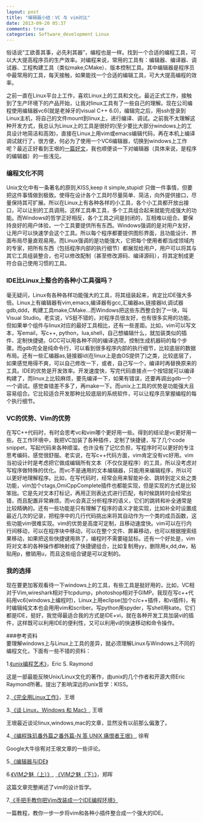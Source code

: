 ```yaml
---
layout: post
title: "编辑器小结：VC 与 vim对比"
date: 2013-09-20 05:37
comments: true
categories: Software_development Linux
---
```


俗话说“工欲善其事，必先利其器”，编程也是一样。找到一个合适的编程工具，可以大大提高程序员的生产效率。对编程来说，常用的工具有：编辑器、编译器、调试器、工程构建工具（类似make,CMake）、版本控制工具。其中编辑器是程序员中最常用的工具，每天接触，如果能找一个合适的编辑工具，可大大提高编程的效率。

<!--more-->


之前一直在Linux平台上工作，喜欢Linux上的工具和文化。最近正式工作，接触到了生产环境下的产品开始，让我对linux工具有了一些自己的理解。现在公司编程使用编辑器vc6(就是老掉牙的visual C++ 6.0)，编辑完之后，用ssh登录到Linux主机，将自己的文件mount到linux上，进行编译、调试。之前我不太理解这种开发方式，我总认为Linux上的工具是很好的(至少要比大部分windows上的工具设计地简洁和高效)，直接在Linux上用vim或emacs编辑代码，再在本机上编译调试就行了，很方便，何必为了使用一个VC6编辑器，切换到windows上工作呢？最近正好看到王垠的[一篇好文][link1]，我也顺便谈一下对编辑器（具体来说，是程序的编辑器）的一些浅见。

[link1]:  http://www.yinwang.org/blog-cn/2013/04/20/editor-ide/


### 编程文化不同
Unix文化中有一条著名的原则,KISS,keep it simple,stupid! 只做一件事情，但要把这件事情做到极致。使得在设计各个工具时尽量简单、简洁，向外提供接口，尽量保持其可扩展。所以在Linux上有各种各样的小工具，各个小工具都开放出接口，可以让别的工具调用。这样工具串工具，多个工具组合起来就能完成强大的功能。而Windows的哲学正好相反，各个工具之间是封闭的，互相难以组合。要保持良好的用户体验，一个工具要提供所有东西。Windows强调的是对用户友好，让用户可以快速学会这个工具。所以每个程序都要提供图形界面，且功能设计、界面布局尽量直观易用。而Linux强调的是功能强大，它把每个使用者都当成领域内的专家，把所有东西（包括程序内部的执行细节）都展现给用户，用户可以将其与其它工具组装整合，也可以修改配制（甚至修改源码、编译源码），将其定制成更符合自己使用习惯的工具。


### IDE比Linux上整合的各种小工具强吗？
毫无疑问，Linux有各种各样功能强大的工具，将其组装起来，肯定比IDE强大多倍。Linux上有编辑器有vim,emacs,编译器有gcc,汇编器as,链接器ld,调试器gdb,ddd，构建工具make,CMake...而Windows把这些东西整合到了一块，叫Visual Studio。老实说，VS挺不错的，对程序员很友好，也有很多实用的功能。但如果单个组件与linux对应的最好工具相比，还有一些差距。比如，vim可以写文本，写email，写c++, python，lua,shell，自己想编辑什么，就加装类似的插件、定制快捷键。GCC可以用各种不同的编译选项，控制生成机器码的每个步骤。而gdb完全是纯命令行，可以看到很多程序内部的执行细节，比较底层的数据布局。还有一些汇编器as,链接器ld(在linux上是由OS提供了)之类，比较底层了，如果感觉用得不爽，可以自己修改一下，或者，自己写一个，编译时再替换原来的工具。IDE的优势是开发效率。开发速度快，写完代码直接点一个按钮就可以编译构建了，而linux上比较麻烦，要先编译一下，如果有错误，还要再调出gdb一个一个调试。感觉查错差不多了，再make一下。而unix上工具的优势是功能强大且容易组合。它比较适合开发那种比较底层的系统软件，可以让程序员掌握编程的每个执行细节。 



### VC的优势、Vim的优势
在写C++代码时，有时会思考vc和vim哪个更好用一些。得到的结论是vc更好用一些。在工作环境中，我把VC加装了各种插件，定制了快捷键，写了几个code snippet，写起代码来各种顺溜。也许没有了记忆负担，写程序时可以更好的专注思考编码，感觉很舒服。老实说，在写c++代码方面，vim肯定没有vc好用。vim当初设计时是考虑把它做成编辑所有文本（不仅仅是程序）的工具，所以没考虑对写程序做特殊的优化。而vc不是通用的文本编辑器，只能用来编辑程序，所以可以更好地理解程序。比如，在写代码时，经常会用来智能补全、跳转到定义处之类功能，vim加个ctags,OmiCppComplete插件也都能实现，但是实现的方式是比较笨拙。它是先对文本打标记，再用正则表达式进行匹配，有时候跳转时会经常出错，而且配置非常麻烦。而vc会真正分析程序的语义，它们的跳转和补全通常是比较精确的。还有一些功能是只有理解了程序的语义才能实现，比如补全时设置成最近几次的记录，把程序中的几行代码挑出来将其自动作为一个类的成员函数，这些功能vim很难实现。vim的优势是高度可定制，且移动速度快。vim可以在行内行间移动，可以在程序块中移动，可以在整个文件、屏幕移动，也可以根据搜索结果移动，如果把这些快捷键用熟了，编程时不需要碰鼠标。还有一个好处是，vim将对文本的各种操作都映射成了快捷键组合，比如复制用yy，删除用x,dd,dw，粘贴用p，撤销用u，而且这些组合键是可以定制的。





### 我的选择
现在要更加客观看待一下windows上的工具，有些工具是挺好用的，比如，VC相对于Vim,wireshark相对于tcpdump，photoshop相对于GIMP。我现在写c++代码用vc6(windows上编程时)，Linux上用eclipse(加个c/c++插件，和vi插件)，有时编辑纯文本也会用用vim和scriber。写python用spyder，写shell用kate。它们都是IDE，挺好，我觉得最适合我的方式是IDE+vi，就在各种开发工具加装vi的插件，这样既可以利用IDE的便利性，又可以利用vi的快速移动和命令操作。










###参考资料  
要理解windows上与Linux上工具的差异，就必须理解Linux与Windows上不同的编程文化，下面有一些不错的资料：

1.[《unix编程艺术》][link10]，Eric S. Raymond
 
这是一部最能反映Unix/Linux文化的著作，由unix的几个作者和开源大师Eric Raymond所著。提出了影响深远的unix哲学：KISS。

2.[《完全用Linux工作》][link11]，王垠

3.[《谈 Linux，Windows 和 Mac》][link12], 王垠 

王垠最近谈论linux,windows,mac的文章，显然没有以前那么偏激了。

4.[《编程珠玑番外篇之番外篇-N 答 UNIX 痛恨者王垠》][link13], 徐宥

Google大牛徐宥对王垠文章的一些评论。

5.[《编辑器与IDE》][link14]

6.[《VIM之魅（上）》][link15], [《VIM之魅（下）》][link16]，郑晖

这篇文章完整阐述了vim的设计哲学。

7.[《手把手教你把Vim改装成一个IDE编程环境》][link17]

一篇教程，教你一步一步将vim和各种小插件整合成一个强大的IDE。



[link10]:http://book.douban.com/subject/1467587/
[link11]:http://www.cnbeta.com/articles/76147.htm
[link12]:http://blog.sina.com.cn/s/blog_5d90e82f0101ip7f.html
[link13]:http://blog.youxu.info/2013/03/03/unix-haters-2/
[link14]:http://www.yinwang.org/blog-cn/2013/04/20/editor-ide/

[link15]:http://www.kuqin.com/developtool/20111130/315614.html
[link16]:http://www.kuqin.com/developtool/20111213/316169.html
[link17]:http://blog.csdn.net/wooin/article/details/1858917

